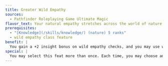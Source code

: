 ```yaml
---
title: Greater Wild Empathy
sources:
  - Pathfinder Roleplaying Game Ultimate Magic
flavor_text: Your natural empathy stretches across the world of nature.
prerequisites:
  - "[Knowledge](/skills/knowledge/) (nature) 5 ranks"
  - wild empathy class feature
benefit: |
  You gain a +2 insight bonus on wild empathy checks, and you may use wild empathy to duplicate an [Intimidate](/skills/intimidate/) check rather than a [Diplomacy](/skills/diplomacy/) check. In addition, choose one of the following kinds of creatures: elementals, fey, lycanthropes, plants, or vermin. You may influence creatures of that type with wild empathy, if their Intelligence score is 1 or 2, or they do not possess an Intelligence score. Once you choose the type of creature, it cannot be changed.
special: |
  You may select this feat more than once. Each time, you may choose an additional creature type to influence.
---
```


